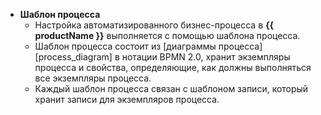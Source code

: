 - **Шаблон процесса**
    - Настройка автоматизированного бизнес-процесса в **{{ productName }}** выполняется с помощью шаблона процесса.
    - Шаблон процесса состоит из [диаграммы процесса][process_diagram] в нотации BPMN 2.0, хранит экземпляры процесса и свойства, определяющие, как должны выполняться все экземпляры процесса.
    - Каждый шаблон процесса связан с шаблоном записи, который хранит записи для экземпляров процесса.
